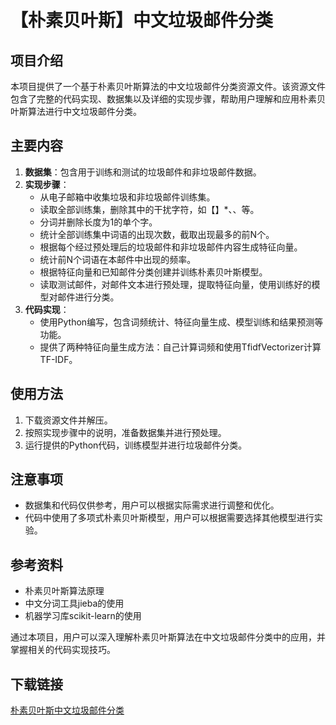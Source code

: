 # 【朴素贝叶斯】中文垃圾邮件分类

## 项目介绍

本项目提供了一个基于朴素贝叶斯算法的中文垃圾邮件分类资源文件。该资源文件包含了完整的代码实现、数据集以及详细的实现步骤，帮助用户理解和应用朴素贝叶斯算法进行中文垃圾邮件分类。

## 主要内容

1. **数据集**：包含用于训练和测试的垃圾邮件和非垃圾邮件数据。
2. **实现步骤**：
   - 从电子邮箱中收集垃圾和非垃圾邮件训练集。
   - 读取全部训练集，删除其中的干扰字符，如【】*、、等。
   - 分词并删除长度为1的单个字。
   - 统计全部训练集中词语的出现次数，截取出现最多的前N个。
   - 根据每个经过预处理后的垃圾邮件和非垃圾邮件内容生成特征向量。
   - 统计前N个词语在本邮件中出现的频率。
   - 根据特征向量和已知邮件分类创建并训练朴素贝叶斯模型。
   - 读取测试邮件，对邮件文本进行预处理，提取特征向量，使用训练好的模型对邮件进行分类。
3. **代码实现**：
   - 使用Python编写，包含词频统计、特征向量生成、模型训练和结果预测等功能。
   - 提供了两种特征向量生成方法：自己计算词频和使用TfidfVectorizer计算TF-IDF。

## 使用方法

1. 下载资源文件并解压。
2. 按照实现步骤中的说明，准备数据集并进行预处理。
3. 运行提供的Python代码，训练模型并进行垃圾邮件分类。

## 注意事项

- 数据集和代码仅供参考，用户可以根据实际需求进行调整和优化。
- 代码中使用了多项式朴素贝叶斯模型，用户可以根据需要选择其他模型进行实验。

## 参考资料

- 朴素贝叶斯算法原理
- 中文分词工具jieba的使用
- 机器学习库scikit-learn的使用

通过本项目，用户可以深入理解朴素贝叶斯算法在中文垃圾邮件分类中的应用，并掌握相关的代码实现技巧。

## 下载链接

[朴素贝叶斯中文垃圾邮件分类](https://pan.quark.cn/s/5f30aed1d4ca)